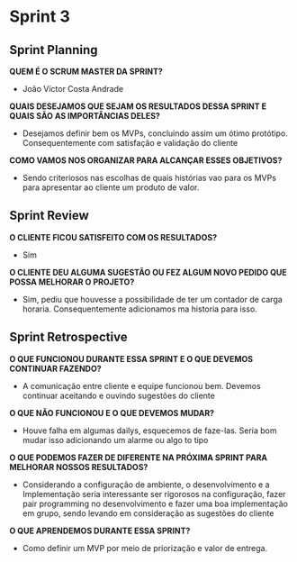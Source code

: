 # Sprint 3

## Sprint Planning
**QUEM É O SCRUM MASTER DA SPRINT?**
- João Víctor Costa Andrade


**QUAIS DESEJAMOS QUE SEJAM OS RESULTADOS DESSA SPRINT E QUAIS SÃO AS IMPORTÂNCIAS DELES?**
- Desejamos definir bem os MVPs, concluindo assim um ótimo protótipo. Consequentemente com satisfação e validação do cliente

**COMO VAMOS NOS ORGANIZAR PARA ALCANÇAR ESSES OBJETIVOS?**
- Sendo criteriosos nas escolhas de quais histórias vao para os MVPs para apresentar ao cliente um produto de valor.

## Sprint Review
**O CLIENTE FICOU SATISFEITO COM OS RESULTADOS?**
- Sim

**O CLIENTE DEU ALGUMA SUGESTÃO OU FEZ ALGUM NOVO PEDIDO QUE POSSA MELHORAR O PROJETO?**
- Sim, pediu que houvesse a possibilidade de ter um contador de carga horaria. Consequentemente adicionamos ma historia para isso.

## Sprint Retrospective
**O QUE FUNCIONOU DURANTE ESSA SPRINT E O QUE DEVEMOS CONTINUAR FAZENDO?**
- A comunicação entre cliente e equipe funcionou bem. Devemos continuar aceitando e ouvindo sugestões do cliente

**O QUE NÃO FUNCIONOU E O QUE DEVEMOS MUDAR?**
- Houve falha em algumas dailys, esquecemos de faze-las. Seria bom mudar isso adicionando um alarme ou algo to tipo

**O QUE PODEMOS FAZER DE DIFERENTE NA PRÓXIMA SPRINT PARA MELHORAR NOSSOS RESULTADOS?**
- Considerando a configuração de ambiente, o desenvolvimento e a Implementação seria interessante ser rigorosos na configuração, fazer pair programming no 
desenvolvimento e fazer uma boa implementação em grupo, sendo levando em consideração as sugestões do cliente

**O QUE APRENDEMOS DURANTE ESSA SPRINT?**
- Como definir um MVP por meio de priorização e valor de entrega.
